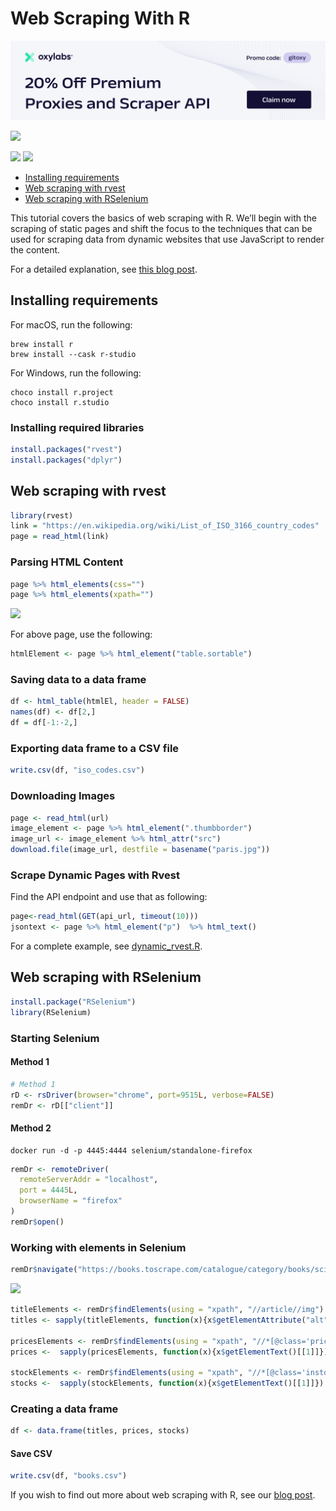 # Web Scraping With R

[![Oxylabs promo code](https://raw.githubusercontent.com/oxylabs/product-integrations/refs/heads/master/Affiliate-Universal-1090x275.png)](https://oxylabs.go2cloud.org/aff_c?offer_id=7&aff_id=877&url_id=112)


[![](https://dcbadge.vercel.app/api/server/eWsVUJrnG5)](https://discord.gg/GbxmdGhZjq)

[<img src="https://img.shields.io/static/v1?label=&message=R&color=brightgreen" />](https://github.com/topics/r) [<img src="https://img.shields.io/static/v1?label=&message=Web%20Scraping&color=important" />](https://github.com/topics/web-scraping)

- [Installing requirements](#installing-requirements)
- [Web scraping with rvest](#web-scraping-with-rvest)
- [Web scraping with RSelenium](#web-scraping-with-rselenium)


This tutorial covers the basics of web scraping with R. We’ll begin with the scraping of static pages and shift the focus to the techniques that can be used for scraping data from dynamic websites that use JavaScript to render the content.

For a detailed explanation, see [this blog post](https://oxy.yt/1r8m). 

## Installing requirements

For macOS, run the following:

```shell
brew install r
brew install --cask r-studio

```

For Windows, run the following:

```batch
choco install r.project
choco install r.studio
```

### Installing required libraries

```R
install.packages("rvest")
install.packages("dplyr")
```

## Web scraping with rvest

```R
library(rvest)
link = "https://en.wikipedia.org/wiki/List_of_ISO_3166_country_codes"
page = read_html(link)

```

### Parsing HTML Content

```R
page %>% html_elements(css="")
page %>% html_elements(xpath="")
```



![](https://oxylabs.io/blog/images/2021/12/wiki_markup.png)

For above page, use the following:

```R
htmlElement <- page %>% html_element("table.sortable")
```

### Saving data to a data frame

```R
df <- html_table(htmlEl, header = FALSE)
names(df) <- df[2,]
df = df[-1:-2,]
```

### Exporting data frame to a CSV file

```R
write.csv(df, "iso_codes.csv")
```

### Downloading Images

```R
page <- read_html(url)
image_element <- page %>% html_element(".thumbborder")
image_url <- image_element %>% html_attr("src")
download.file(image_url, destfile = basename("paris.jpg"))
```

### Scrape Dynamic Pages with Rvest

Find the API endpoint and use that as following:
```R
page<-read_html(GET(api_url, timeout(10)))
jsontext <- page %>% html_element("p")  %>% html_text()
```
For a complete example, see [dynamic_rvest.R](src/dynamic_rvest.R).

## Web scraping with RSelenium

```R
install.package("RSelenium")
library(RSelenium)

```

### Starting Selenium

#### Method 1

```R
# Method 1
rD <- rsDriver(browser="chrome", port=9515L, verbose=FALSE)
remDr <- rD[["client"]]

```

#### Method 2

```shell
docker run -d -p 4445:4444 selenium/standalone-firefox
```

```R
remDr <- remoteDriver(
  remoteServerAddr = "localhost",
  port = 4445L,
  browserName = "firefox"
)
remDr$open()
```

### Working with elements in Selenium

```R
remDr$navigate("https://books.toscrape.com/catalogue/category/books/science-fiction_16")
```

![](https://oxylabs.io/blog/images/2021/12/book_title.png)

```R
titleElements <- remDr$findElements(using = "xpath", "//article//img")
titles <- sapply(titleElements, function(x){x$getElementAttribute("alt")[[1]]})

pricesElements <- remDr$findElements(using = "xpath", "//*[@class='price_color']")
prices <-  sapply(pricesElements, function(x){x$getElementText()[[1]]})

stockElements <- remDr$findElements(using = "xpath", "//*[@class='instock availability']")
stocks <-  sapply(stockElements, function(x){x$getElementText()[[1]]})

```

### Creating a data frame

```R
df <- data.frame(titles, prices, stocks)
```

#### Save CSV

```R
write.csv(df, "books.csv")
```

If you wish to find out more about web scraping with R, see our [blog post](https://oxy.yt/1r8m).
